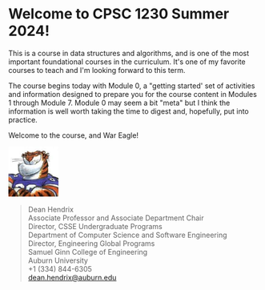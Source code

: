 # Welcome to CPSC 1230 Summer 2024!

This is a course in data structures and algorithms, and is one of the most
important foundational courses in the curriculum. It's one of my favorite
courses to teach and I'm looking forward to this term. 

The course begins today with Module 0, a "getting started' set of activities and
information designed to prepare you for the course content in Modules 1 through
Module 7. Module 0 may seem a bit "meta" but I think the information is well
worth taking the time to digest and, hopefully, put into practice. 

Welcome to the course, and War Eagle! 

<img src="../../../img/rags.jpg" width="100">

> Dean Hendrix  
> Associate Professor and Associate Department Chair  
> Director, CSSE Undergraduate Programs  
> Department of Computer Science and Software Engineering  
> Director, Engineering Global Programs  
> Samuel Ginn College of Engineering  
> Auburn University  
> +1 (334) 844-6305  
> dean.hendrix@auburn.edu  


